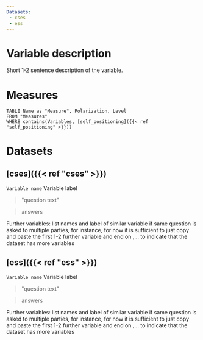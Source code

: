 ```yaml
---
Datasets:
 - cses
 - ess
---
```

# Variable description

Short 1-2 sentence description of the variable.
# Measures
```dataview
TABLE Name as "Measure", Polarization, Level
FROM "Measures"
WHERE contains(Variables, [self_positioning]({{< ref "self_positioning" >}}))
```
# Datasets
## [cses]({{< ref "cses" >}})
`Variable name` Variable label
> "question text"

> answers

Further variables:  list names and label of similar variable if same question is asked to multiple parties, for instance, for now it is sufficient to just copy and paste the first 1-2 further variable and end on ,... to indicate that the dataset has more variables
## [ess]({{< ref "ess" >}})
`Variable name` Variable label
> "question text"

> answers

Further variables:  list names and label of similar variable if same question is asked to multiple parties, for instance, for now it is sufficient to just copy and paste the first 1-2 further variable and end on ,... to indicate that the dataset has more variables